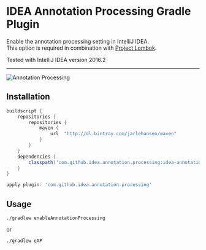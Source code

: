# IDEA Annotation Processing Gradle Plugin

Enable the annotation processing setting in IntelliJ IDEA.  
This option is required in combination with [Project Lombok](https://projectlombok.org/).

Tested with IntelliJ IDEA version 2016.2

----

![Annotation Processing](https://s31.postimg.org/rz06r66yj/annotation_processing.png)

## Installation

```groovy
buildscript {
	repositories {
		repositories {
			maven {
				url  "http://dl.bintray.com/jarlehansen/maven"
			}
		}
	}
	dependencies {
		classpath('com.github.idea.annotation.processing:idea-annotation-processing-gradle-plugin:0.0.2')
	}
}

apply plugin: 'com.github.idea.annotation.processing'
```

## Usage

```
./gradlew enableAnnotationProcessing
```

or

```
./gradlew eAP
```